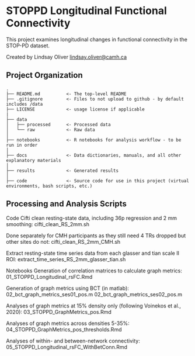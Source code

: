 STOPPD Longitudinal Functional Connectivity
===============================================

This project examines longitudinal changes in functional connectivity in the STOP-PD dataset.

Created by Lindsay Oliver lindsay.oliver@camh.ca



Project Organization
-----------------------------------

    .
    ├── README.md          <- The top-level README
    ├── .gitignore         <- Files to not upload to github - by default includes /data
    ├── LICENSE            <- usage license if applicable
    |
    ├── data
    │   ├── processed      <- Processed data
    │   └── raw            <- Raw data
    │
    ├── notebooks          <- R notebooks for analysis workflow - to be run in order
    │
    ├── docs               <- Data dictionaries, manuals, and all other explanatory materials
    │
    ├── results            <- Generated results
    │
    ├── code               <- Source code for use in this project (virtual environments, bash scripts, etc.)
    
    

Processing and Analysis Scripts
-----------------------------------

Code
Cifti clean resting-state data, including 36p regression and 2 mm smoothing: cifti_clean_RS_2mm.sh

Done separately for CMH participants as they still need 4 TRs dropped but other sites do not: cifti_clean_RS_2mm_CMH.sh

Extract resting-state time series data from each glasser and tian scale II ROI: extract_time_series_RS_2mm_glasser_tian.sh
  
  
Notebooks
Generation of correlation matrices to calculate graph metrics: 01_STOPPD_Longitudinal_rsFC.Rmd

Generation of graph metrics using BCT (in matlab):
02_bct_graph_metrics_ses01_pos.m
02_bct_graph_metrics_ses02_pos.m

Analyses of graph metrics at 15% density only (following Voinekos et al., 2020): 03_STOPPD_GraphMetrics_pos.Rmd

Analyses of graph metrics across densities 5-35%: 04_STOPPD_GraphMetrics_pos_thresholds.Rmd

Analyses of within- and between-network connectivity: 05_STOPPD_Longitudinal_rsFC_WithBetConn.Rmd

